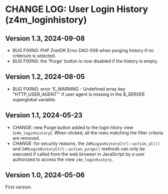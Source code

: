# CHANGE LOG: User Login History (z4m_loginhistory)

## Version 1.3, 2024-09-08
- BUG FIXING: PHP ZnetDK Error DAO-006 when purging history if no criterium is selected.
- BUG FIXING: the 'Purge' button is now disabled if the history is empty.

## Version 1.2, 2024-08-05
- BUG FIXING: error 'E_WARNING - Undefined array key "HTTP_USER_AGENT"' if user
  agent is missing in the $_SERVER superglobal variable.

## Version 1.1, 2024-05-23
- CHANGE: new Purge button added to the login hitory view (`z4m_loginhistory`).
  When clicked, all the rows matching the filter criteria are removed.
- CHANGE: for security reasons, the `Z4MLoginHistoryCtrl::action_all()` and
 `Z4MLoginHistoryCtrl::action_purge()` methods can only be executed if called
  from the web browser in JavaScript by a user authorized to access the view
 `z4m_loginhistory`.

## Version 1.0, 2024-05-06
First version.